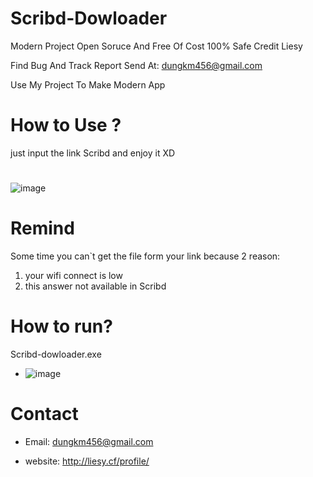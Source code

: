 # Scribd-Dowloader

Modern Project Open Soruce And Free Of Cost 100% Safe Credit Liesy

Find Bug And Track Report Send At: dungkm456@gmail.com

Use My Project To Make Modern App
# How to Use ?
just input the link Scribd and enjoy it XD
#  
![image](https://user-images.githubusercontent.com/63604038/219938821-197c9920-6de8-4e5e-8376-15745f9e7083.png)


# Remind

Some time you can`t get the file form your link because 2 reason:
1. your wifi connect is low
2. this answer not available in Scribd

# How to run?
Scribd-dowloader.exe
- ![image](https://user-images.githubusercontent.com/63604038/219961261-3fa3eca6-8989-4d29-8923-d909830a9694.png)

# Contact 
- Email: dungkm456@gmail.com

- website: http://liesy.cf/profile/

